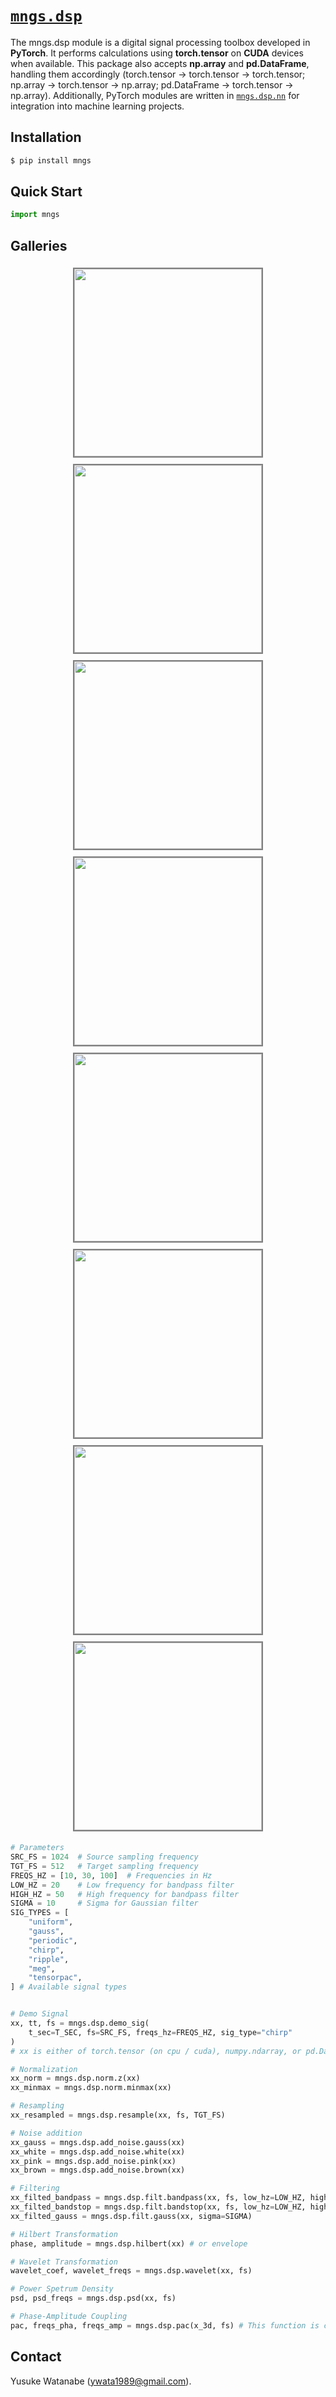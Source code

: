 # [`mngs.dsp`](".")
The mngs.dsp module is a digital signal processing toolbox developed in **PyTorch**. It performs calculations using **torch.tensor** on **CUDA** devices when available. This package also accepts **np.array** and **pd.DataFrame**, handling them accordingly (torch.tensor -> torch.tensor -> torch.tensor; np.array -> torch.tensor -> np.array; pd.DataFrame -> torch.tensor -> np.array). Additionally, PyTorch modules are written in [`mngs.dsp.nn`]("../nn") for integration into machine learning projects.

## Installation
```bash
$ pip install mngs
```

## Quick Start
``` python
import mngs
```

## Galleries
<div style="display: flex; justify-content: center; flex-wrap: wrap;">
  <img src="./_demo_sig/traces.png" height="300" style="border: 2px solid gray; margin: 5px;">
  <img src="./_resample/traces.png" height="300" style="border: 2px solid gray; margin: 5px;">
  <img src="./filt/traces.png" height="300" style="border: 2px solid gray; margin: 5px;">
  <img src="./filt/psd.png" height="300" style="border: 2px solid gray; margin: 5px;">
</div>

<div style="display: flex; justify-content: center; flex-wrap: wrap;">
  <img src="./_wavelet/wavelet.png" height="300" style="border: 2px solid gray; margin: 5px;">
  <img src="./_hilbert/traces.png" height="300" style="border: 2px solid gray; margin: 5px;">
  <img src="./_modulation_index/modulation_index.png" height="300" style="border: 2px solid gray; margin: 5px;">
  <img src="./_pac/pac_with_trainable_bandpass_fp32.png" height="300" style="border: 2px solid gray; margin: 5px;">
</div>

<!-- <div align="center">
 !--   <img src="./_demo_sig/traces.png" height="300" style="border: 2px solid gray;">
 !-- </div>
 !-- 
 !-- <div align="center">
 !--   <img src="./_resample/traces.png" height="300" style="border: 2px solid gray;">
 !-- </div>
 !-- 
 !-- <div align="center">
 !--   <img src="./filt/traces.png" height="300" style="border: 2px solid gray;">
 !-- </div>
 !-- 
 !-- <div align="center">
 !--   <img src="./filt/psd.png" height="300" style="border: 2px solid gray;">
 !-- </div>
 !-- 
 !-- <div align="center">
 !--   <img src="./_wavelet/wavelet.png" height="300" style="border: 2px solid gray;">
 !-- </div>
 !-- 
 !-- <div align="center">
 !--   <img src="./_hilbert/traces.png" height="300" style="border: 2px solid gray;">
 !-- </div>
 !-- 
 !-- <div align="center">
 !--   <img src="./_modulation_index/modulation_index.png" height="300" style="border: 2px solid gray;">
 !-- </div>
 !-- 
 !-- <div align="center">
 !--   <img src="./_pac/pac_with_trainable_bandpass_fp32.png" height="300" style="border: 2px solid gray;">
 !-- </div> -->





```python
# Parameters
SRC_FS = 1024  # Source sampling frequency
TGT_FS = 512   # Target sampling frequency
FREQS_HZ = [10, 30, 100]  # Frequencies in Hz
LOW_HZ = 20    # Low frequency for bandpass filter
HIGH_HZ = 50   # High frequency for bandpass filter
SIGMA = 10     # Sigma for Gaussian filter
SIG_TYPES = [
    "uniform",
    "gauss",
    "periodic",
    "chirp",
    "ripple",
    "meg",
    "tensorpac",
] # Available signal types


# Demo Signal
xx, tt, fs = mngs.dsp.demo_sig(
    t_sec=T_SEC, fs=SRC_FS, freqs_hz=FREQS_HZ, sig_type="chirp"
)
# xx is either of torch.tensor (on cpu / cuda), numpy.ndarray, or pd.DataFrame.

# Normalization
xx_norm = mngs.dsp.norm.z(xx)
xx_minmax = mngs.dsp.norm.minmax(xx)

# Resampling
xx_resampled = mngs.dsp.resample(xx, fs, TGT_FS)

# Noise addition
xx_gauss = mngs.dsp.add_noise.gauss(xx)
xx_white = mngs.dsp.add_noise.white(xx)
xx_pink = mngs.dsp.add_noise.pink(xx)
xx_brown = mngs.dsp.add_noise.brown(xx)

# Filtering
xx_filted_bandpass = mngs.dsp.filt.bandpass(xx, fs, low_hz=LOW_HZ, high_hz=HIGH_HZ)
xx_filted_bandstop = mngs.dsp.filt.bandstop(xx, fs, low_hz=LOW_HZ, high_hz=HIGH_HZ)
xx_filted_gauss = mngs.dsp.filt.gauss(xx, sigma=SIGMA)

# Hilbert Transformation
phase, amplitude = mngs.dsp.hilbert(xx) # or envelope

# Wavelet Transformation
wavelet_coef, wavelet_freqs = mngs.dsp.wavelet(xx, fs)

# Power Spetrum Density
psd, psd_freqs = mngs.dsp.psd(xx, fs)

# Phase-Amplitude Coupling
pac, freqs_pha, freqs_amp = mngs.dsp.pac(x_3d, fs) # This function is computationally demanding. Please monitor the RAM/VRAM usage.
```

## Contact
Yusuke Watanabe (ywata1989@gmail.com).
